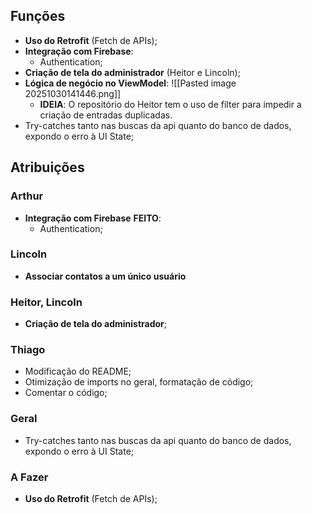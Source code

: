 ## Funções
- **Uso do Retrofit** (Fetch de APIs);
- **Integração com Firebase**:
	- Authentication;
- **Criação de tela do administrador** (Heitor e Lincoln); 
- **Lógica de negócio no ViewModel**:
	![[Pasted image 20251030141446.png]]
	- **IDEIA**: O repositório do Heitor tem o uso de filter para impedir a criação de entradas duplicadas.
- Try-catches tanto nas buscas da api quanto do banco de dados, expondo o erro à UI State;

## Atribuições
### Arthur
- **Integração com Firebase** **FEITO**:
	- Authentication;

### Lincoln
- **Associar contatos a um único usuário**

### Heitor, Lincoln
- **Criação de tela do administrador**; 

### Thiago
- Modificação do README;
- Otimização de imports no geral, formatação de código;
- Comentar o código;

### Geral
- Try-catches tanto nas buscas da api quanto do banco de dados, expondo o erro à UI State;

### A Fazer
- **Uso do Retrofit** (Fetch de APIs);
